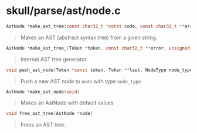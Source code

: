 # skull/parse/ast/node.c

```c
AstNode *make_ast_tree(const char32_t *const code, const char32_t **error)
```

> Makes an AST (abstract syntax tree) from a given string.

```c
AstNode *make_ast_tree_(Token *token, const char32_t **error, unsigned indent_lvl)
```

> Internal AST tree generator.

```c
void push_ast_node(Token *const token, Token **last, NodeType node_type, AstNode **node)
```

> Push a new AST node to `node` with type `node_type`

```c
AstNode *make_ast_node(void)
```

> Makes an AstNode with default values

```c
void free_ast_tree(AstNode *node)
```

> Frees an AST tree.

